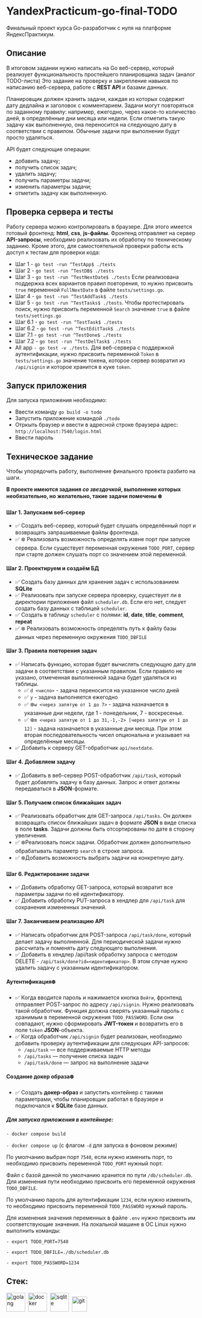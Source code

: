 # YandexPracticum-go-final-TODO
Финальный проект курса Go-разработчик с нуля на платформе ЯндексПрактикум. 

## Описание 

В итоговом задании нужно написать на Go веб-сервер, который реализует функциональность простейшего планировщика задач (аналог TODO-листа)
Это задание на проверку и закрепление навыков по написанию веб-сервера, работе с **REST API** и базами данных.

Планировщик должен хранить задачи, каждая из которых содержит дату дедлайна и заголовок с комментарием. Задачи могут повторяться по заданному правилу: например, ежегодно, через какое-то количество дней, в определённые дни месяца или недели. Если отметить такую задачу как выполненную, она переносится на следующую дату в соответствии с правилом. Обычные задачи при выполнении будут просто удаляться.

API будет следующие операции:
- добавить задачу;
- получить список задач;
- удалить задачу;
- получить параметры задачи;
- изменить параметры задачи;
- отметить задачу как выполненную.

## Проверка сервера и тесты

Работу сервера можно контролировать в браузере. Для этого имеется готовый фронтенд: **html**, **css**, **js-файлы**. Фронтенд отправляет на сервер **API-запросы**, необходимо реализовать их обработку по техническому заданию.
Кроме этого, для самостоятельной проверки работы есть доступ к тестам для проверки кода:
- Шаг 1 - `go test -run ^TestApp$ ./tests`
- Шаг 2 - `go test -run ^TestDB$ ./tests`
- Шаг 3 - `go test -run ^TestNextDate$ ./tests`
  Если реализована поддержка всех вариантов правил повторения, то нужно присвоить `true` переменной `FullNextDate` в файле `tests/settings.go`.
- Шаг 4 - `go test -run ^TestAddTask$ ./tests`
- Шаг 5 - `go test -run ^TestTasks$ ./tests`.
  Чтобы протестировать поиск, нужно присвоить переменной `Search` значение `true` в файле `tests/settings.go`
- Шаг 6.1 - `go test -run ^TestTask$ ./tests`
- Шаг 6.2 - `go test -run ^TestEditTask$ ./tests`
- Шаг 7.1 - `go test -run ^TestDone$ ./tests`
- Шаг 7.2 - `go test -run ^TestDelTask$ ./tests`
- All app `- go test -v ./tests`.
  Для веб-сервера с поддержкой аутентификации, нужно присвоить переменной `Token` в `tests/settings.go` значение токена, которое сервер возвратил из `/api/signin` и которое хранится в куке `token`.

## Запуск приложения
Для запуска приложения необходимо:
 - Ввести команду  `go build -o todo`
 - Запустить приложение командой `./todo`
 - Отркыть браузер и ввести в адресной строке браузера адрес: `http://localhost:7540/login.html`
 - Ввести пароль

## Техническое задание 
Чтобы упорядочить работу, выполнение финального проекта разбито на шаги.

**В проекте имеются задания _со звездочкой_, выполнение которых необязательно, но желательно, такие задачи помечены ❄️**

#### Шаг 1. Запускаем веб-сервер
- ✅ Создать веб-сервер, который будет слушать определённый порт и возвращать запрашиваемые файлы фронтенда.
- ✅ ❄️ Реализовать возможность определять извне порт при запуске сервера. Если существует переменная окружения `TODO_PORT`, сервер при старте должен слушать порт со значением этой переменной. 

#### Шаг 2. Проектируем и создаём БД
- ✅ Создать базу данных для хранения задач с использованием **SQLite**
- ✅ Реализовать при запуске сервера проверку, существует ли в директории приложения файл `scheduler.db`. Если его нет, следует создать базу данных с таблицей `scheduler`.
- ✅ Создать в таблицу `scheduler` с полями: **id**, **date**, **title**, **comment**, **repeat**
- ✅ ❄️ Реализовать возможность определять путь к файлу базы данных через переменную окружения `TODO_DBFILE`

#### Шаг 3. Правила повторения задач
- ✅  Написать функцию, которая будет вычислять следующую дату для задачи в соответствии с указанным правилом. Если правило не указано, отмеченная выполненной задача будет удаляться из таблицы.
    - ✅   `d <число>` - задача переносится на указанное число дней
    - ✅   `y` - задача выполняется ежегодно
    - ✅   ❄️`w <через запятую от 1 до 7>` - задача назначается в указанные дни недели, где 1 - понедельник, 7 - воскресенье.
    - ✅   ❄️`m <через запятую от 1 до 31,-1,-2> [через запятую от 1 до 12]` - задача назначается в указанные дни месяца. При этом вторая последовательность чисел опциональна и указывает на определённые месяцы.
- ✅ Добавить к серверу GET-обработчик `api/nextdate`.

#### Шаг 4. Добавляем задачу
- ✅ Добавить в веб-сервер POST-обработчик `/api/task`, который будет добавлять задачу в базу данных. Запрос и ответ должны передаваться в **JSON**-формате.

#### Шаг 5. Получаем список ближайших задач
- ✅ Реализовать обработчик для GET-запроса `/api/tasks`. Он должен возвращать список ближайших задач в формате **JSON** в виде списка в поле **tasks**. Задачи должны быть отсортированы по дате в сторону увеличения.
- ✅ ❄️Реализовать поиск задачи. Обработчик должен дополнительно обрабатывать параметр `search` в строке запроса. 
- ✅ ❄️Добавить возможность выбрать задачи на конкретную дату.

#### Шаг 6. Редактирование задачи
- ✅ Добавить обработку GET-запроса, который возвратит все параметры задачи по её идентификатору.
- ✅ Добавить обработку PUT-запроса в хендлер для `/api/task` для сохранения измененных значений.

#### Шаг 7. Заканчиваем реализацию API
- ✅ Написать обработчик для POST-запроса `/api/task/done`, который делает задачу выполненной. Для периодической задачи нужно рассчитать и поменять дату следующего выполнения.
- ✅ Добавить в хендлер /api/task обработку запроса с методом DELETE - `/api/task/done?id=<идентификатор>`. В этом случае нужно удалить задачу с указанным идентификатором.

#### Аутентификация❄️
- ✅ Когда вводится пароль и нажимается кнопка `Войти`, фронтенд отправляет POST-запрос по адресу `/api/signin`. Нужно реализовать такой обработчик. Функция должна сверять указанный пароль с хранимым в переменной окружения `TODO_PASSWORD`. Если они совпадают, нужно сформировать **JWT-токен** и возвратить его в поле `token` **JSON**-объекта.
- ✅ Когда обработчик `/api/signin` будет реализован, необходимо добавить проверку аутентификации для следующих API-запросов:
  -  `/api/task` — все поддерживаемые HTTP методы
  -  `/api/tasks` — получение списка задач
  -  `/api/task/done` — запрос на выполнение задачи

#### Создание докер образа❄️
- ✅ Создать **докер-образ** и запустить контейнер с такими параметрами, чтобы планировщик работал в браузере и подключался к **SQLite** базе данных.

##### Для запуска приложения в контейнере:

`- docker compose build`

`- docker compose up` (с флагом `-d` для запуска в фоновом режиме)

По умолчанию выбран порт `7540`, если нужно изменить порт, то необходимо присвоить переменной `TODO_PORT` нужный порт.

Файл с базой данной по умолчанию хранится по пути `/db/scheduler.db`. Для изменения пути необходимо присвоить его переменной окружения `TODO_DBFILE`.

По умолчанию пароль для аутентификации `1234`, если нужно изменить, то необходимо присвоить переменной `TODO_PASSWORD` нужный пароль.

Для изменения значения переменных в файле `.env` нужно присвоить им соответствующие значения.
На локальной машине в ОС Linux нужно выполнить команды:

`- export TODO_PORT=7540`

`- export TODO_DBFILE=./db/scheduler.db`

`- export TODO_PASSWORD=1234`

## Стек:
<img src="https://cdn.jsdelivr.net/gh/devicons/devicon@latest/icons/go/go-original.svg" 
title="golang" width="50" height="50"/>&nbsp;
<img src="https://cdn.jsdelivr.net/gh/devicons/devicon@latest/icons/docker/docker-original.svg"          
  title="docker" width="50" height="50"/>&nbsp;
<img src="https://cdn.jsdelivr.net/gh/devicons/devicon@latest/icons/sqlite/sqlite-original.svg"          
  title="sqlite" width="50" height="50"/>&nbsp;
<img src="https://cdn.jsdelivr.net/gh/devicons/devicon@latest/icons/git/git-original.svg"          
    title="git" width="40" height="40"/>&nbsp;
